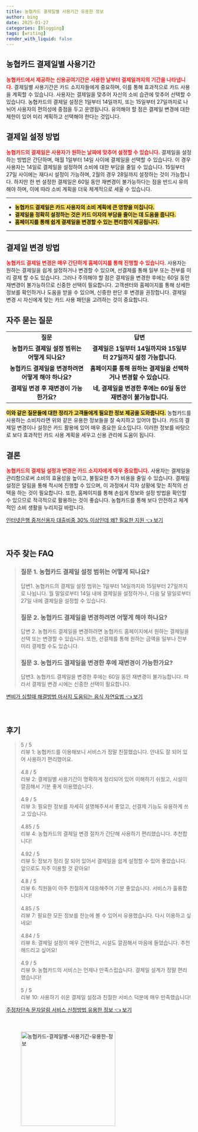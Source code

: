 ```yaml
---
title: 농협카드 결제일별 사용기간 유용한 정보
author: bing
date: 2025-01-27
categories: [Blogging]
tags: [writing]
render_with_liquid: false
---
```



<h2 id='농협카드_결제일별_사용기간'>농협카드 결제일별 사용기간</h2>

<p><b><span style="color: #ee2323;">농협카드에서 제공하는 신용공여기간은 사용한 날부터 결제일까지의 기간을 나타냅니다.</span></b> 결제일별 사용기간은 카드 소지자들에게 중요하며, 이를 통해 효과적으로 카드 사용을 계획할 수 있습니다. 사용자는 결제일을 맞추어 자신의 소비 습관에 맞추어 선택할 수 있습니다. 농협카드의 결제일 설정은 1일부터 14일까지, 또는 15일부터 27일까지로 나뉘어 사용자의 편의성에 중점을 두고 운영됩니다. 유의해야 할 점은 결제일 변경에 대한 제한이 있어 미리 계획하고 선택해야 한다는 것입니다.</p>

<h2 id='결제일_설정_방법'>결제일 설정 방법</h2>

<p><b><span style="color: #ee2323;">농협카드의 결제일은 사용자가 원하는 날짜에 맞추어 설정할 수 있습니다.</span></b> 결제일을 설정하는 방법은 간단하며, 매월 1일부터 14일 사이에 결제일을 선택할 수 있습니다. 이 경우 사용자는 14일로 결제일을 설정하여 소비에 대한 부담을 줄일 수 있습니다. 15일부터 27일 사이에는 재다시 설정이 가능하며, 2월의 경우 28일까지 설정하는 것이 가능합니다. 하지만 한 번 설정한 결제일은 60일 동안 재변경이 불가능하다는 점을 반드시 유의해야 하며, 이에 따라 소비 계획을 더욱 체계적으로 세울 수 있습니다.</p>

<hr />

<ul>
    <li><b><span style="background-color: #ffe066;">농협카드 결제일은 카드 사용자의 소비 계획에 큰 영향을 미칩니다.</span></b></li>
    <li><b><span style="background-color: #ffe066;">결제일을 정확히 설정하는 것은 카드 이자의 부담을 줄이는 데 도움을 줍니다.</span></b></li>
    <li><b><span style="background-color: #ffe066;">홈페이지를 통해 쉽게 결제일을 변경할 수 있는 편리함이 제공됩니다.</span></b></li>
</ul>

<hr />

<h2 id='결제일_변경_방법'>결제일 변경 방법</h2>

<p><b><span style="color: #ee2323;">농협카드 결제일 변경은 매우 간단하게 홈페이지를 통해 진행할 수 있습니다.</span></b> 사용자는 원하는 결제일을 쉽게 설정하거나 변경할 수 있으며, 선결제를 통해 일부 또는 전부를 미리 결제 할 수도 있습니다. 그러나 주의해야 할 점은 결제일을 변경한 후에는 60일 동안 재변경이 불가능하므로 신중한 선택이 필요합니다. 고객센터와 홈페이지를 통해 상세한 정보를 확인하거나 도움을 받을 수 있으며, 신중한 판단 후 변경을 권장합니다. 결제일 변경 시 자신에게 맞는 카드 사용 패턴을 고려하는 것이 중요합니다.</p>

<h2 id='자주_묻는_질문'>자주 묻는 질문</h2>

<table>
    <tr>
        <td style="text-align: center; height: 17px;"><b>질문</b></td>
        <td style="text-align: center; height: 17px;"><b>답변</b></td>
    </tr>
    <tr>
        <td style="text-align: center; height: 17px;"><b>농협카드 결제일 설정 범위는 어떻게 되나요?</b></td>
        <td style="text-align: center; height: 17px;"><b>결제일은 1일부터 14일까지와 15일부터 27일까지 설정 가능합니다.</b></td>
    </tr>
    <tr>
        <td style="text-align: center; height: 17px;"><b>농협카드 결제일을 변경하려면 어떻게 해야 하나요?</b></td>
        <td style="text-align: center; height: 17px;"><b>홈페이지를 통해 원하는 결제일을 선택하거나 변경할 수 있습니다.</b></td>
    </tr>
    <tr>
        <td style="text-align: center; height: 17px;"><b>결제일 변경 후 재변경이 가능한가요?</b></td>
        <td style="text-align: center; height: 17px;"><b>네, 결제일을 변경한 후에는 60일 동안 재변경이 불가능합니다.</b></td>
    </tr>
</table>

<p><b><span style="background-color: #ffe066;">이와 같은 질문들에 대한 정리가 고객들에게 필요한 정보 제공을 도와줍니다.</span></b> 농협카드를 사용하는 소비자라면 위와 같은 유용한 정보들을 잘 숙지하고 있어야 합니다. 카드의 결제일 변경이나 설정은 카드 활용에 있어 매우 중요한 요소입니다. 이러한 정보를 바탕으로 보다 효과적인 카드 사용 계획을 세우고 신용 관리에 도움이 됩니다.</p>

<h2 id='결론'>결론</h2>

<p><b><span style="color: #ee2323;">농협카드의 결제일 설정과 변경은 카드 소지자에게 매우 중요합니다.</span></b> 사용자는 결제일을 관리함으로써 소비의 효율성을 높이고, 불필요한 추가 비용을 줄일 수 있습니다. 결제일 설정은 알림을 통해 적시에 진행할 수 있으며, 이 과정에서 각자 상황에 맞는 최적의 선택을 하는 것이 필요합니다. 또한, 홈페이지를 통해 손쉽게 정보와 설정 방법을 확인할 수 있으므로 적극적으로 활용하는 것이 좋습니다. 농협카드를 통해 보다 안전하고 체계적인 소비 생활을 누리지길 바랍니다.</p>


<p><a class="click-button" title="인터넷은행 중저신용자 대출비중 30% 이상인데 왜? 필요한 지원" href="https://aptwhite.github.io/posts/%EC%9D%B8%ED%84%B0%EB%84%B7%EC%9D%80%ED%96%89-%EC%A4%91%EC%A0%80%EC%8B%A0%EC%9A%A9%EC%9E%90-%EB%8C%80%EC%B6%9C%EB%B9%84%EC%A4%91-30-%EC%9D%B4%EC%83%81%EC%9D%B8%EB%8D%B0-%EC%99%9C-%ED%95%84%EC%9A%94%ED%95%9C-%EC%A7%80%EC%9B%90/" rel="dofollow">인터넷은행 중저신용자 대출비중 30% 이상인데 왜? 필요한 지원 👈 보기</a></p><br>
<h2 id='자주_찾는_FAQ'>자주 찾는 FAQ</h2>
<div itemscope="" itemtype="https://schema.org/FAQPage"> 
<blockquote> 
<div itemscope="" itemprop="mainEntity" itemtype="https://schema.org/Question"> 
<h3 itemprop="name">질문 1. 농협카드 결제일 설정 범위는 어떻게 되나요?</h3> 
<div itemscope="" itemprop="acceptedAnswer" itemtype="https://schema.org/Answer"> 
<span itemprop="text"> 
<p>답변1. 농협카드의 결제일 설정 범위는 1일부터 14일까지와 15일부터 27일까지로 나뉩니다. 월 말일로부터 14일 내에 결제일을 설정하거나, 다음 달 말일로부터 27일 내에 결제일을 설정할 수 있습니다.</p> 
</span> 
</div> 
</div> 
<div itemscope="" itemprop="mainEntity" itemtype="https://schema.org/Question"> 
<h3 itemprop="name">질문 2. 농협카드 결제일을 변경하려면 어떻게 해야 하나요?</h3> 
<div itemscope="" itemprop="acceptedAnswer" itemtype="https://schema.org/Answer"> 
<span itemprop="text"> 
<p>답변 2. 농협카드 결제일을 변경하려면 농협카드 홈페이지에서 원하는 결제일을 선택 또는 변경할 수 있습니다. 또한, 선결제를 통해 원하는 금액을 일부나 전부 미리 결제할 수도 있습니다.</p> 
</span> 
</div> 
</div> 
<div itemscope="" itemprop="mainEntity" itemtype="https://schema.org/Question"> 
<h3 itemprop="name">질문 3. 농협카드 결제일을 변경한 후에 재변경이 가능한가요?</h3> 
<div itemscope="" itemprop="acceptedAnswer" itemtype="https://schema.org/Answer"> 
<span itemprop="text"> 
<p>답변3. 농협카드 결제일을 변경한 후에는 60일 동안 재변경이 불가능합니다. 따라서 결제일 변경 시에는 신중한 선택이 필요합니다.</p> 
</span> 
</div> 
</div> 
</blockquote> 
</div>
<p><a class="click-button" title="변비가 심할때 해결방법 마사지 도움되는 음식 자연요법" href="https://aptwhite.github.io/posts/%EB%B3%80%EB%B9%84%EA%B0%80-%EC%8B%AC%ED%95%A0%EB%95%8C-%ED%95%B4%EA%B2%B0%EB%B0%A9%EB%B2%95-%EB%A7%88%EC%82%AC%EC%A7%80-%EB%8F%84%EC%9B%80%EB%90%98%EB%8A%94-%EC%9D%8C%EC%8B%9D-%EC%9E%90%EC%97%B0%EC%9A%94%EB%B2%95/" rel="dofollow">변비가 심할때 해결방법 마사지 도움되는 음식 자연요법 👈 보기</a></p><br>
<h2 id='후기'>후기</h2>
<div itemscope itemtype="https://schema.org/Product">
  <blockquote>
  <div itemprop="review" itemscope itemtype="https://schema.org/Review">
      <div itemprop="reviewRating" itemscope itemtype="https://schema.org/Rating"> <span itemprop="ratingValue">5</span> / <span itemprop="bestRating">5</span> </div>
      <span itemprop="reviewBody">리뷰 1: 농협카드를 이용해보니 서비스가 정말 친절했습니다. 안내도 잘 되어 있어 사용하기 편리했어요.</span>
  </div>
  <br>
  <div itemprop="review" itemscope itemtype="https://schema.org/Review">
      <div itemprop="reviewRating" itemscope itemtype="https://schema.org/Rating"> <span itemprop="ratingValue">4.8</span> / <span itemprop="bestRating">5</span> </div>
      <span itemprop="reviewBody">리뷰 2: 결제일별 사용기간이 명확하게 정리되어 있어 이해하기 쉬웠고, 시설이 깔끔해서 기분 좋게 이용했습니다.</span>
  </div>
  <br>
  <div itemprop="review" itemscope itemtype="https://schema.org/Review">
      <div itemprop="reviewRating" itemscope itemtype="https://schema.org/Rating"> <span itemprop="ratingValue">4.9</span> / <span itemprop="bestRating">5</span> </div>
      <span itemprop="reviewBody">리뷰 3: 필요한 정보를 자세히 설명해주셔서 좋았고, 선결제 기능도 유용하게 쓰고 있습니다.</span>
  </div>
  <br>
  <div itemprop="review" itemscope itemtype="https://schema.org/Review">
      <div itemprop="reviewRating" itemscope itemtype="https://schema.org/Rating"> <span itemprop="ratingValue">4.85</span> / <span itemprop="bestRating">5</span> </div>
      <span itemprop="reviewBody">리뷰 4: 농협카드의 결제일 변경 절차가 간단해 사용하기 편리했습니다. 추천합니다!</span>
  </div>
  <br>
  <div itemprop="review" itemscope itemtype="https://schema.org/Review">
      <div itemprop="reviewRating" itemscope itemtype="https://schema.org/Rating"> <span itemprop="ratingValue">4.92</span> / <span itemprop="bestRating">5</span> </div>
      <span itemprop="reviewBody">리뷰 5: 정보가 정리 잘 되어 있어서 결제일을 쉽게 설정할 수 있어 좋았습니다. 앞으로도 자주 이용할 것 같아요!</span>
  </div>
  <br>
  <div itemprop="review" itemscope itemtype="https://schema.org/Review">
      <div itemprop="reviewRating" itemscope itemtype="https://schema.org/Rating"> <span itemprop="ratingValue">4.8</span> / <span itemprop="bestRating">5</span> </div>
      <span itemprop="reviewBody">리뷰 6: 직원들이 아주 친절하게 대응해주어 기분 좋았습니다. 서비스가 훌륭합니다!</span>
  </div>
  <br>
  <div itemprop="review" itemscope itemtype="https://schema.org/Review">
      <div itemprop="reviewRating" itemscope itemtype="https://schema.org/Rating"> <span itemprop="ratingValue">4.85</span> / <span itemprop="bestRating">5</span> </div>
      <span itemprop="reviewBody">리뷰 7: 필요한 모든 정보를 한눈에 볼 수 있어서 유용했습니다. 다시 이용하고 싶네요!</span>
  </div>
  <br>
  <div itemprop="review" itemscope itemtype="https://schema.org/Review">
      <div itemprop="reviewRating" itemscope itemtype="https://schema.org/Rating"> <span itemprop="ratingValue">4.84</span> / <span itemprop="bestRating">5</span> </div>
      <span itemprop="reviewBody">리뷰 8: 결제일 설정이 매우 간편하고, 시설도 깔끔해서 마음에 들었습니다. 추천해드리고 싶어요!</span>
  </div>
  <br>
  <div itemprop="review" itemscope itemtype="https://schema.org/Review">
      <div itemprop="reviewRating" itemscope itemtype="https://schema.org/Rating"> <span itemprop="ratingValue">4.9</span> / <span itemprop="bestRating">5</span> </div>
      <span itemprop="reviewBody">리뷰 9: 농협카드의 서비스는 언제나 만족스럽습니다. 결제일 설계가 정말 편리했습니다!</span>
  </div>
  <br>
  <div itemprop="review" itemscope itemtype="https://schema.org/Review">
      <div itemprop="reviewRating" itemscope itemtype="https://schema.org/Rating"> <span itemprop="ratingValue">5</span> / <span itemprop="bestRating">5</span> </div>
      <span itemprop="reviewBody">리뷰 10: 사용하기 쉬운 결제일 설정과 친절한 서비스 덕분에 매우 만족했습니다!</span>
  </div>
  </blockquote>
</div>
<p><a class="click-button" title="주정차단속 문자알림 서비스 신청방법 유용한 정보" href="https://aptwhite.github.io/posts/%EC%A3%BC%EC%A0%95%EC%B0%A8%EB%8B%A8%EC%86%8D-%EB%AC%B8%EC%9E%90%EC%95%8C%EB%A6%BC-%EC%84%9C%EB%B9%84%EC%8A%A4-%EC%8B%A0%EC%B2%AD%EB%B0%A9%EB%B2%95-%EC%9C%A0%EC%9A%A9%ED%95%9C-%EC%A0%95%EB%B3%B4/" rel="dofollow">주정차단속 문자알림 서비스 신청방법 유용한 정보 👈 보기</a></p><br>
<figure class="image"><img src="https://aptwhite.github.io/assets/img/thumbnail/농협카드-결제일별-사용기간-유용한-정보.webp" alt="농협카드-결제일별-사용기간-유용한-정보" width="256" height="256"></figure>